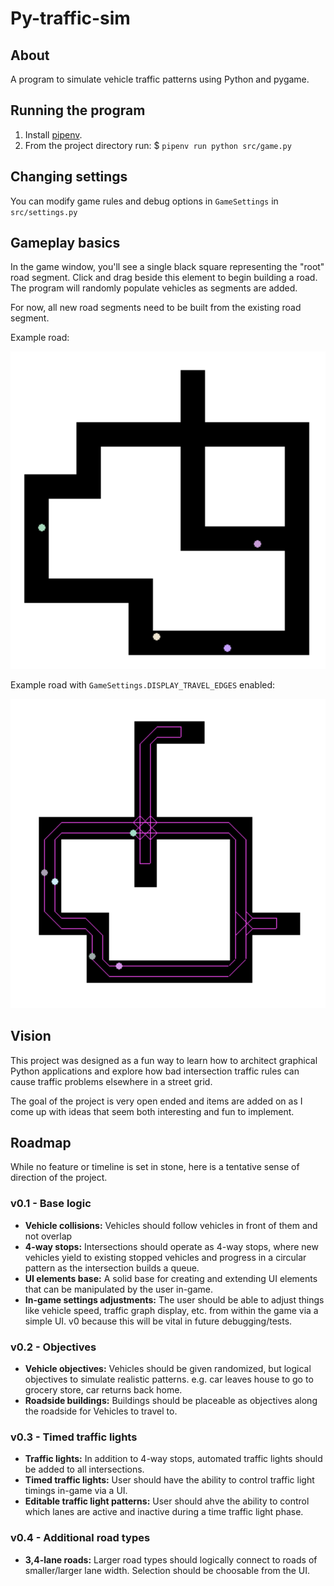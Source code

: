 # Py-traffic-sim

## About

A program to simulate vehicle traffic patterns using Python and pygame.

## Running the program

1. Install [pipenv](https://pipenv-fork.readthedocs.io/en/latest/basics.html).
2. From the project directory run: $ `pipenv run python src/game.py`

## Changing settings

You can modify game rules and debug options in `GameSettings` in `src/settings.py`

## Gameplay basics

In the game window, you'll see a single black square representing the "root" road segment. Click and drag beside this element to begin building a road. The program will randomly populate vehicles as segments are added.

For now, all new road segments need to be built from the existing road segment.

Example road:

![Example Road](/images/road-example.png)

Example road with `GameSettings.DISPLAY_TRAVEL_EDGES` enabled:

![Example Travel Edges](/images/travel-edges-example.png)

## Vision

This project was designed as a fun way to learn how to architect graphical Python applications and explore how bad intersection traffic rules can cause traffic problems elsewhere in a street grid.

The goal of the project is very open ended and items are added on as I come up with ideas that seem both interesting and fun to implement.

## Roadmap

While no feature or timeline is set in stone, here is a tentative sense of direction of the project.

### v0.1 - Base logic

- **Vehicle collisions:** Vehicles should follow vehicles in front of them and not overlap
- **4-way stops:** Intersections should operate as 4-way stops, where new vehicles yield to existing stopped vehicles and progress in a circular pattern as the intersection builds a queue.
- **UI elements base:** A solid base for creating and extending UI elements that can be manipulated by the user in-game.
- **In-game settings adjustments:** The user should be able to adjust things like vehicle speed, traffic graph display, etc. from within the game via a simple UI. v0 because this will be vital in future debugging/tests.

### v0.2 - Objectives

- **Vehicle objectives:** Vehicles should be given randomized, but logical objectives to simulate realistic patterns. e.g. car leaves house to go to grocery store, car returns back home.
- **Roadside buildings:** Buildings should be placeable as objectives along the roadside for Vehicles to travel to.

### v0.3 - Timed traffic lights

- **Traffic lights:** In addition to 4-way stops, automated traffic lights should be added to all intersections.
- **Timed traffic lights:** User should have the ability to control traffic light timings in-game via a UI.
- **Editable traffic light patterns:** User should ahve the ability to control which lanes are active and inactive during a time traffic light phase.

### v0.4 - Additional road types

- **3,4-lane roads:** Larger road types should logically connect to roads of smaller/larger lane width. Selection should be choosable from the UI.

